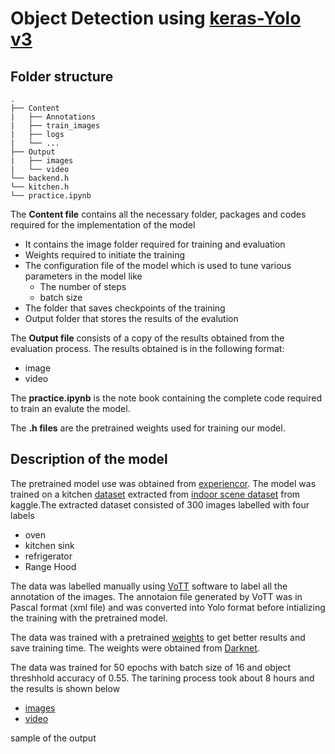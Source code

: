 # Object Detection using [keras-Yolo v3](https://github.com/experiencor/keras-yolo3)

## Folder structure
```
.
├── Content
|   ├── Annotations
|   ├── train_images
|   ├── logs
|   └── ...
├── Output
|   ├── images
|   └── video
└── backend.h
└── kitchen.h
└── practice.ipynb

```

The **Content file** contains all the necessary folder, packages and codes required for the implementation of the model
- It contains the image folder required for training and evaluation 
- Weights required to initiate the training 
- The configuration file of the model which is used to tune various parameters in the model like
   - The number of steps 
   - batch size
- The folder that saves checkpoints of the training
- Output folder that stores the results of the evalution

The **Output file** consists of a copy of the results obtained from the evaluation process. The results obtained is in the following format:
- image
- video

The **practice.ipynb** is the note book containing the complete code required to train an evalute the model.

The **.h files** are the pretrained weights used for training our model.

## Description of the model

The pretrained model use was obtained from [experiencor](https://github.com/experiencor). The model was trained on a kitchen [dataset](Project_Prog/Project_tasks/pract_yolo_3/Train_Images/) extracted from [indoor scene dataset](https://www.kaggle.com/itsahmad/indoor-scenes-cvpr-2019) from kaggle.The extracted dataset consisted of 300 images labelled with four labels
- oven
- kitchen sink
- refrigerator
- Range Hood

The data was labelled manually using [VoTT](https://github.com/microsoft/VoTT) software to label all the annotation of the images. The annotaion file generated by VoTT was in Pascal format (xml file) and was converted into Yolo format before intializing the training with the pretrained model. 

The data was trained with a pretrained [weights](Project_Prog/Project_tasks/pract_yolo_3/) to get better results and save training time. The weights were obtained from [Darknet](https://pjreddie.com/darknet/yolo/).

The data was trained for 50 epochs with batch size of 16 and object threshhold accuracy of 0.55. The tarining process took about 8 hours and the results is shown below
- [images](Project_Prog/Project_tasks/pract_yolo_3/output/)
- [video](Project_Prog/Project_tasks/pract_yolo_3/videos/)

sample of the output

![]()
![]()
![]()






